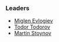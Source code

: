 ### Leaders

* [Miglen Evlogiev](mailto:miglen.evlogiev@owasp.org)
* [Todor Todorov](mailto:todor.todorov@owasp.org)
* [Martin Stoynov](mailto:martin.stoynov@owasp.org)

